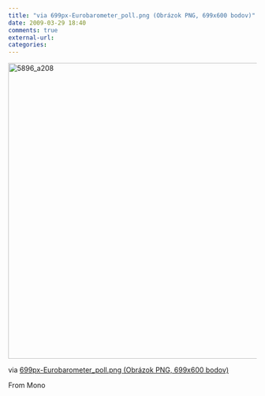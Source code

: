 ```yaml
---
title: "via 699px-Eurobarometer_poll.png (Obrázok PNG, 699x600 bodov)"
date: 2009-03-29 18:40
comments: true
external-url:
categories:
---
```

[<img src="http://8.asset.soup.io/asset/0274/5896_a208.png" width="699" height="600" alt="5896_a208" />][1]

via [699px-Eurobarometer\_poll.png (Obrázok PNG, 699x600 bodov)][2]  
  
From Mono

  [1]: http://upload.wikimedia.org/wikipedia/commons/thumb/6/6c/Eurobarometer_poll.png/699px-Eurobarometer_poll.png
  [2]: http://upload.wikimedia.org/wikipedia/commons/thumb/6/6c/Eurobarometer_poll.png/699px-Eurobarometer_poll.png
